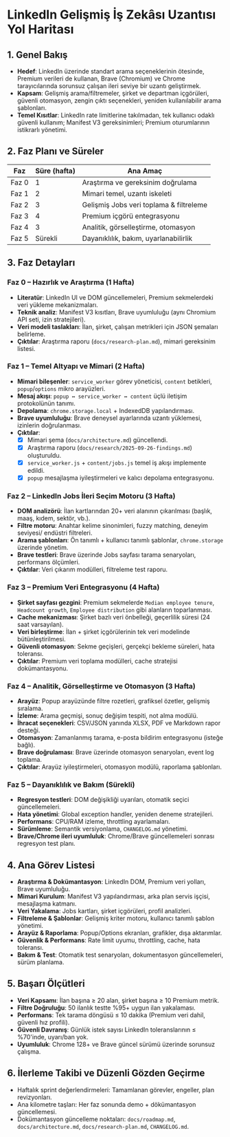 <!-- docs/roadmap.md -->
# LinkedIn Gelişmiş İş Zekâsı Uzantısı Yol Haritası

## 1. Genel Bakış

- **Hedef**: LinkedIn üzerinde standart arama seçeneklerinin ötesinde, Premium verileri de kullanan, Brave (Chromium) ve Chrome tarayıcılarında sorunsuz çalışan ileri seviye bir uzantı geliştirmek.
- **Kapsam**: Gelişmiş arama/filtremeler, şirket ve departman içgörüleri, güvenli otomasyon, zengin çıktı seçenekleri, yeniden kullanılabilir arama şablonları.
- **Temel Kısıtlar**: LinkedIn rate limitlerine takılmadan, tek kullanıcı odaklı güvenli kullanım; Manifest V3 gereksinimleri; Premium oturumlarının istikrarlı yönetimi.

## 2. Faz Planı ve Süreler

| Faz | Süre (hafta) | Ana Amaç |
| --- | --- | --- |
| Faz 0 | 1 | Araştırma ve gereksinim doğrulama |
| Faz 1 | 2 | Mimari temel, uzantı iskeleti |
| Faz 2 | 3 | Gelişmiş Jobs veri toplama & filtreleme |
| Faz 3 | 4 | Premium içgörü entegrasyonu |
| Faz 4 | 3 | Analitik, görselleştirme, otomasyon |
| Faz 5 | Sürekli | Dayanıklılık, bakım, uyarlanabilirlik |

## 3. Faz Detayları

### Faz 0 – Hazırlık ve Araştırma (1 Hafta)

- **Literatür**: LinkedIn UI ve DOM güncellemeleri, Premium sekmelerdeki veri yükleme mekanizmaları.
- **Teknik analiz**: Manifest V3 kısıtları, Brave uyumluluğu (aynı Chromium API seti, izin stratejileri).
- **Veri modeli taslakları**: İlan, şirket, çalışan metrikleri için JSON şemaları belirleme.
- **Çıktılar**: Araştırma raporu (`docs/research-plan.md`), mimari gereksinim listesi.

### Faz 1 – Temel Altyapı ve Mimari (2 Hafta)

- **Mimari bileşenler**: `service_worker` görev yöneticisi, `content` betikleri, `popup`/`options` mikro arayüzleri.
- **Mesaj akışı**: `popup ↔ service_worker ↔ content` üçlü iletişim protokolünün tanımı.
- **Depolama**: `chrome.storage.local` + IndexedDB yapılandırması.
- **Brave uyumluluğu**: Brave deneysel ayarlarında uzantı yüklemesi, izinlerin doğrulanması.
- **Çıktılar**:
  - [x] Mimari şema (`docs/architecture.md`) güncellendi.
  - [x] Araştırma raporu (`docs/research/2025-09-26-findings.md`) oluşturuldu.
  - [x] `service_worker.js` + `content/jobs.js` temel iş akışı implemente edildi.
  - [x] `popup` mesajlaşma iyileştirmeleri ve kalıcı depolama entegrasyonu.

### Faz 2 – LinkedIn Jobs İleri Seçim Motoru (3 Hafta)

- **DOM analizörü**: İlan kartlarından 20+ veri alanının çıkarılması (başlık, maaş, kıdem, sektör, vb.).
- **Filtre motoru**: Anahtar kelime sinonimleri, fuzzy matching, deneyim seviyesi/ endüstri filtreleri.
- **Arama şablonları**: Ön tanımlı + kullanıcı tanımlı şablonlar, `chrome.storage` üzerinde yönetim.
- **Brave testleri**: Brave üzerinde Jobs sayfası tarama senaryoları, performans ölçümleri.
- **Çıktılar**: Veri çıkarım modülleri, filtreleme test raporu.

### Faz 3 – Premium Veri Entegrasyonu (4 Hafta)

- **Şirket sayfası gezgini**: Premium sekmelerde `Median employee tenure`, `Headcount growth`, `Employee distribution` gibi alanların toparlanması.
- **Cache mekanizması**: Şirket bazlı veri önbelleği, geçerlilik süresi (24 saat varsayılan).
- **Veri birleştirme**: İlan + şirket içgörülerinin tek veri modelinde bütünleştirilmesi.
- **Güvenli otomasyon**: Sekme geçişleri, gerçekçi bekleme süreleri, hata toleransı.
- **Çıktılar**: Premium veri toplama modülleri, cache stratejisi dokümantasyonu.

### Faz 4 – Analitik, Görselleştirme ve Otomasyon (3 Hafta)

- **Arayüz**: Popup arayüzünde filtre rozetleri, grafiksel özetler, gelişmiş sıralama.
- **İzleme**: Arama geçmişi, sonuç değişim tespiti, not alma modülü.
- **İhracat seçenekleri**: CSV/JSON yanında XLSX, PDF ve Markdown rapor desteği.
- **Otomasyon**: Zamanlanmış tarama, e-posta bildirim entegrasyonu (isteğe bağlı).
- **Brave doğrulaması**: Brave üzerinde otomasyon senaryoları, event log toplama.
- **Çıktılar**: Arayüz iyileştirmeleri, otomasyon modülü, raporlama şablonları.

### Faz 5 – Dayanıklılık ve Bakım (Sürekli)

- **Regresyon testleri**: DOM değişikliği uyarıları, otomatik seçici güncellemeleri.
- **Hata yönetimi**: Global exception handler, yeniden deneme stratejileri.
- **Performans**: CPU/RAM izleme, throttling ayarlamaları.
- **Sürümleme**: Semantik versiyonlama, `CHANGELOG.md` yönetimi.
- **Brave/Chrome ileri uyumluluk**: Chrome/Brave güncellemeleri sonrası regresyon test planı.

## 4. Ana Görev Listesi

- **Araştırma & Dokümantasyon**: LinkedIn DOM, Premium veri yolları, Brave uyumluluğu.
- **Mimari Kurulum**: Manifest V3 yapılandırması, arka plan servis işçisi, mesajlaşma katmanı.
- **Veri Yakalama**: Jobs kartları, şirket içgörüleri, profil analizleri.
- **Filtreleme & Şablonlar**: Gelişmiş kriter motoru, kullanıcı tanımlı şablon yönetimi.
- **Arayüz & Raporlama**: Popup/Options ekranları, grafikler, dışa aktarımlar.
- **Güvenlik & Performans**: Rate limit uyumu, throttling, cache, hata toleransı.
- **Bakım & Test**: Otomatik test senaryoları, dokumentasyon güncellemeleri, sürüm planlama.

## 5. Başarı Ölçütleri

- **Veri Kapsamı**: İlan başına ≥ 20 alan, şirket başına ≥ 10 Premium metrik.
- **Filtre Doğruluğu**: 50 ilanlık testte %95+ uygun ilan yakalaması.
- **Performans**: Tek tarama döngüsü ≤ 10 dakika (Premium veri dahil, güvenli hız profili).
- **Güvenli Davranış**: Günlük istek sayısı LinkedIn toleranslarının ≤ %70'inde, uyarı/ban yok.
- **Uyumluluk**: Chrome 128+ ve Brave güncel sürümü üzerinde sorunsuz çalışma.

## 6. İlerleme Takibi ve Düzenli Gözden Geçirme

- Haftalık sprint değerlendirmeleri: Tamamlanan görevler, engeller, plan revizyonları.
- Ana kilometre taşları: Her faz sonunda demo + dökümantasyon güncellemesi.
- Dokümantasyon güncelleme noktaları: `docs/roadmap.md`, `docs/architecture.md`, `docs/research-plan.md`, `CHANGELOG.md`.
